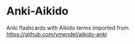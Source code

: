 # Anki-Aikido
Anki flashcards with Aikido terms imported from https://github.com/ymendel/aikido-anki
